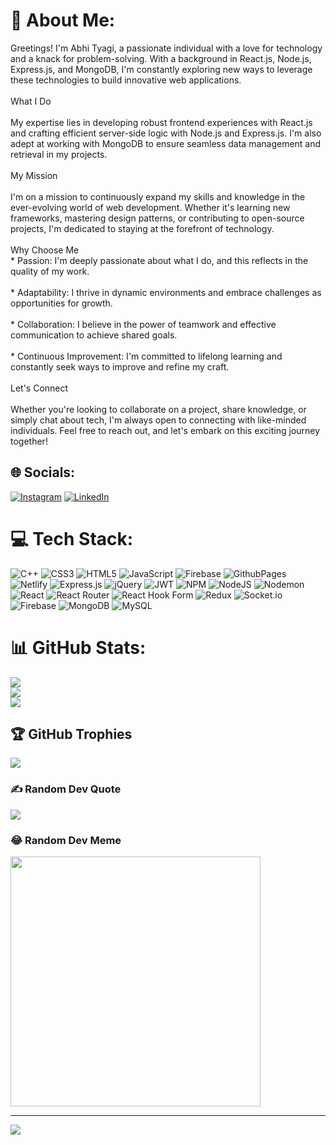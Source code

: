 # 💫 About Me:
Greetings! I'm Abhi Tyagi, a passionate individual with a love for technology and a knack for problem-solving. With a background in React.js, Node.js, Express.js, and MongoDB, I'm constantly exploring new ways to leverage these technologies to build innovative web applications.<br><br>What I Do<br><br>My expertise lies in developing robust frontend experiences with React.js and crafting efficient server-side logic with Node.js and Express.js. I'm also adept at working with MongoDB to ensure seamless data management and retrieval in my projects.<br><br>My Mission<br><br>I'm on a mission to continuously expand my skills and knowledge in the ever-evolving world of web development. Whether it's learning new frameworks, mastering design patterns, or contributing to open-source projects, I'm dedicated to staying at the forefront of technology.<br><br>Why Choose Me<br><be> *  Passion: I'm deeply passionate about what I do, and this reflects in the quality of my work.<br><br>*  Adaptability: I thrive in dynamic environments and embrace challenges as opportunities for growth.<br><br>*  Collaboration: I believe in the power of teamwork and effective communication to achieve shared goals.<br><br>*  Continuous Improvement: I'm committed to lifelong learning and constantly seek ways to improve and refine my craft.<br><br>Let's Connect<br><br>Whether you're looking to collaborate on a project, share knowledge, or simply chat about tech, I'm always open to connecting with like-minded individuals. Feel free to reach out, and let's embark on this exciting journey together!


## 🌐 Socials:
[![Instagram](https://img.shields.io/badge/Instagram-%23E4405F.svg?logo=Instagram&logoColor=white)](https://instagram.com/abhityagi09) [![LinkedIn](https://img.shields.io/badge/LinkedIn-%230077B5.svg?logo=linkedin&logoColor=white)](https://linkedin.com/in/Abhi-tyagi) 

# 💻 Tech Stack:
![C++](https://img.shields.io/badge/c++-%2300599C.svg?style=for-the-badge&logo=c%2B%2B&logoColor=white) ![CSS3](https://img.shields.io/badge/css3-%231572B6.svg?style=for-the-badge&logo=css3&logoColor=white) ![HTML5](https://img.shields.io/badge/html5-%23E34F26.svg?style=for-the-badge&logo=html5&logoColor=white) ![JavaScript](https://img.shields.io/badge/javascript-%23323330.svg?style=for-the-badge&logo=javascript&logoColor=%23F7DF1E) ![Firebase](https://img.shields.io/badge/firebase-%23039BE5.svg?style=for-the-badge&logo=firebase) ![GithubPages](https://img.shields.io/badge/github%20pages-121013?style=for-the-badge&logo=github&logoColor=white) ![Netlify](https://img.shields.io/badge/netlify-%23000000.svg?style=for-the-badge&logo=netlify&logoColor=#00C7B7) ![Express.js](https://img.shields.io/badge/express.js-%23404d59.svg?style=for-the-badge&logo=express&logoColor=%2361DAFB) ![jQuery](https://img.shields.io/badge/jquery-%230769AD.svg?style=for-the-badge&logo=jquery&logoColor=white) ![JWT](https://img.shields.io/badge/JWT-black?style=for-the-badge&logo=JSON%20web%20tokens) ![NPM](https://img.shields.io/badge/NPM-%23CB3837.svg?style=for-the-badge&logo=npm&logoColor=white) ![NodeJS](https://img.shields.io/badge/node.js-6DA55F?style=for-the-badge&logo=node.js&logoColor=white) ![Nodemon](https://img.shields.io/badge/NODEMON-%23323330.svg?style=for-the-badge&logo=nodemon&logoColor=%BBDEAD) ![React](https://img.shields.io/badge/react-%2320232a.svg?style=for-the-badge&logo=react&logoColor=%2361DAFB) ![React Router](https://img.shields.io/badge/React_Router-CA4245?style=for-the-badge&logo=react-router&logoColor=white) ![React Hook Form](https://img.shields.io/badge/React%20Hook%20Form-%23EC5990.svg?style=for-the-badge&logo=reacthookform&logoColor=white) ![Redux](https://img.shields.io/badge/redux-%23593d88.svg?style=for-the-badge&logo=redux&logoColor=white) ![Socket.io](https://img.shields.io/badge/Socket.io-black?style=for-the-badge&logo=socket.io&badgeColor=010101) ![Firebase](https://img.shields.io/badge/Firebase-039BE5?style=for-the-badge&logo=Firebase&logoColor=white) ![MongoDB](https://img.shields.io/badge/MongoDB-%234ea94b.svg?style=for-the-badge&logo=mongodb&logoColor=white) ![MySQL](https://img.shields.io/badge/mysql-%2300000f.svg?style=for-the-badge&logo=mysql&logoColor=white)
# 📊 GitHub Stats:
![](https://github-readme-stats.vercel.app/api?username=abhityagi09&theme=dark&hide_border=false&include_all_commits=false&count_private=false)<br/>
![](https://github-readme-streak-stats.herokuapp.com/?user=abhityagi09&theme=dark&hide_border=false)<br/>
![](https://github-readme-stats.vercel.app/api/top-langs/?username=abhityagi09&theme=dark&hide_border=false&include_all_commits=false&count_private=false&layout=compact)

## 🏆 GitHub Trophies
![](https://github-profile-trophy.vercel.app/?username=abhityagi09&theme=radical&no-frame=false&no-bg=true&margin-w=4)

### ✍️ Random Dev Quote
![](https://quotes-github-readme.vercel.app/api?type=horizontal&theme=radical)

### 😂 Random Dev Meme
<img src='https://randommeme.vercel.app/' style="height: 400px;"/>

---
[![](https://visitcount.itsvg.in/api?id=abhityagi09&icon=0&color=0)](https://visitcount.itsvg.in)

<!-- Proudly created with GPRM ( https://gprm.itsvg.in ) -->
